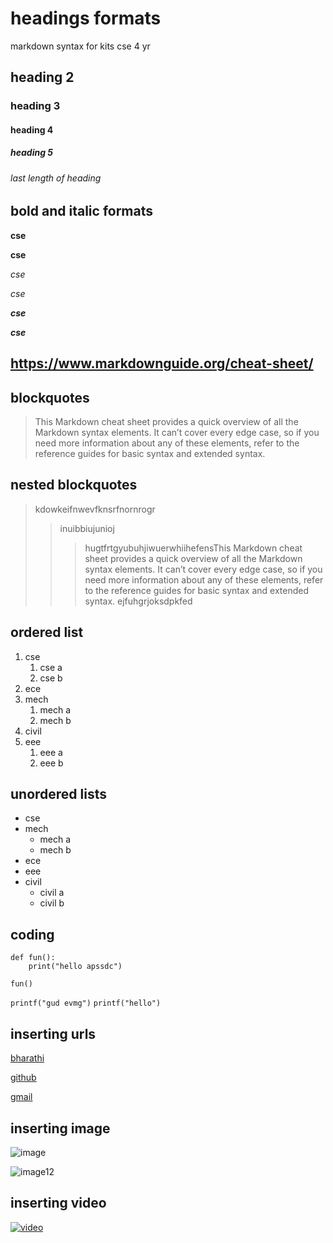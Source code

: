 # headings formats
markdown syntax for kits cse 4 yr
## heading 2
### heading 3
#### heading 4
##### heading 5
###### last length of heading 
## bold and italic formats
**cse**

__cse__

*cse*

_cse_

_**cse**_

__*cse*__

## https://www.markdownguide.org/cheat-sheet/

## blockquotes
>This Markdown cheat sheet provides a quick overview of all the Markdown syntax elements. It can’t cover every edge case, so if you need more information about any of these elements, refer to the reference guides for basic syntax and extended syntax.

## nested blockquotes
>kdowkeifnwevfknsrfnornrogr
>>inuibbiujunioj
>>>hugtfrtgyubuhjiwuerwhiihefensThis Markdown cheat sheet provides a quick overview of all the Markdown syntax elements. It can’t cover every edge case, so if you need more information about any of these elements, refer to the reference guides for basic syntax and extended syntax.
ejfuhgrjoksdpkfed
## ordered list
1. cse
    1. cse a
    2. cse b
2. ece
3. mech
    1. mech a
    2. mech b
4. civil
5. eee
    1. eee a
    2. eee b
## unordered lists
- cse
- mech
    * mech a
    * mech b
-  ece
- eee
- civil
    * civil a
    * civil b
## coding


```
def fun():
    print("hello apssdc")
````
```
fun()
```
`
printf("gud evmg")
`
`
printf("hello")
`
## inserting urls
[bharathi](https://www.markdownguide.org/cheat-sheet/)

[github](https://github.com/koppulavenkataBharathi/day2markdown/blob/main/README.md)

[gmail](https://mail.google.com/mail/u/0/#inbox)

## inserting image
![image](https://github.com/koppulavenkataBharathi/day2markdown/blob/master/image1.jfif.jpg)



![image12](https://github.com/koppulavenkataBharathi/day2markdown/blob/master/image.jfif.jpg)


## inserting video
[![video](https://img.youtube.com/vi/xZ5gWLQg9RI/0.jpg)](https://www.youtube.com/watch?v=xZ5gWLQg9RI)

